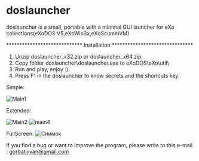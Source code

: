 # doslauncher

doslauncher is a small, portable with a minimal GUI launcher for eXo collections(eXoDOS V5,eXoWin3x,eXoScummVM)


*****************************   Installation   *******************************

1. Unzip doslauncher_x32.zip or doslauncher_x64.zip
2. Copy folder doslauncher\doslauncher.exe to eXoDOS\eXo\util\
3. Run and play, enjoy :).
4. Press F1 in the doslauncher to know secrets and the shortcuts key.

Simple:

![Main1](https://user-images.githubusercontent.com/84850541/139538252-2e333672-df6e-432d-8a5d-d43e2019156e.PNG)

Extended:

![Main2](https://user-images.githubusercontent.com/84850541/139538258-6fa5840b-e567-48a6-9a8c-e080d7e1e339.PNG)
![main4](https://user-images.githubusercontent.com/84850541/139538266-92963fe3-a51d-4251-bd68-04e8be9e5a0d.PNG)

FullScreen:
![Снимок](https://user-images.githubusercontent.com/84850541/140613875-690a1e93-4eb8-43e2-b513-9618c070039b.PNG)

If you find a bug or want to improve the program, please write to this e-mail : gorbatiiivan@gmail.com

